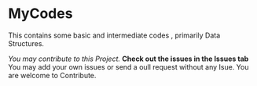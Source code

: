 # MyCodes
This contains some basic and intermediate codes , primarily Data Structures.

*You may contribute to this Project.* 
**Check out the issues in the Issues tab**
You may add your own issues or send a oull request without any Isue. You are welcome to Contribute.
